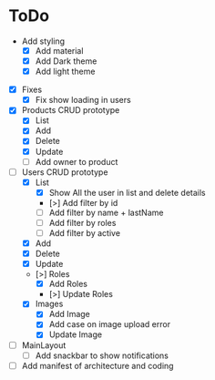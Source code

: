 # ToDo

- Add styling
  - [X] Add material
  - [X] Add Dark theme
  - [X] Add light theme

- [X] Fixes
  - [X] Fix show loading in users

- [X] Products CRUD prototype
  - [X] List
  - [X] Add
  - [X] Delete
  - [X] Update
  - [ ] Add owner to product

- [ ] Users CRUD prototype
  - [X] List
    - [X] Show All the user in list and delete details
    - [>] Add filter by id
    - [ ] Add filter by name + lastName
    - [ ] Add filter by roles
    - [ ] Add filter by active
  - [X] Add
  - [X] Delete
  - [X] Update
  - [>] Roles
    - [X] Add Roles
    - [>] Update Roles
  - [X] Images
    - [X] Add Image
    - [X] Add case on image upload error
    - [X] Update Image

- [ ] MainLayout
  - [ ] Add snackbar to show notifications

- [ ] Add manifest of architecture and coding
